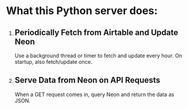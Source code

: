 # What this Python server does:

1. ## Periodically Fetch from Airtable and Update Neon
   Use a background thread or timer to fetch and update every hour.
   On startup, also fetch/update once.
2. ## Serve Data from Neon on API Requests
   When a GET request comes in, query Neon and return the data as JSON.
